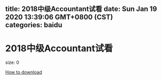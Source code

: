 
title: 2018中级Accountant试看
date: Sun Jan 19 2020 13:39:06 GMT+0800 (CST)    
categories: baidu
---

# 2018中级Accountant试看
size: 0
 
 

[How to download](https://bpcam.bemobtrk.com/go/2ceec3aa-1ca2-46d6-b9ff-aaa5c184517c?jno=838)